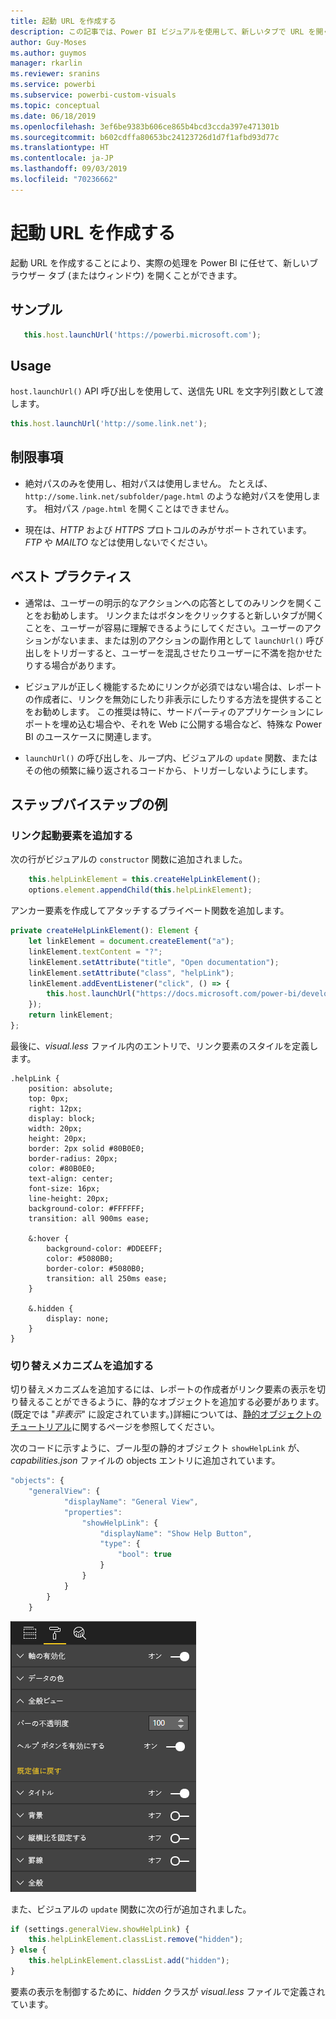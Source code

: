 ```yaml
---
title: 起動 URL を作成する
description: この記事では、Power BI ビジュアルを使用して、新しいタブで URL を開く方法について説明します。
author: Guy-Moses
ms.author: guymos
manager: rkarlin
ms.reviewer: sranins
ms.service: powerbi
ms.subservice: powerbi-custom-visuals
ms.topic: conceptual
ms.date: 06/18/2019
ms.openlocfilehash: 3ef6be9383b606ce865b4bcd3ccda397e471301b
ms.sourcegitcommit: b602cdffa80653bc24123726d1d7f1afbd93d77c
ms.translationtype: HT
ms.contentlocale: ja-JP
ms.lasthandoff: 09/03/2019
ms.locfileid: "70236662"
---
```

# <a name="create-a-launch-url"></a>起動 URL を作成する

起動 URL を作成することにより、実際の処理を Power BI に任せて、新しいブラウザー タブ (またはウィンドウ) を開くことができます。

## <a name="sample"></a>サンプル

```typescript
   this.host.launchUrl('https://powerbi.microsoft.com');
```

## <a name="usage"></a>Usage

`host.launchUrl()` API 呼び出しを使用して、送信先 URL を文字列引数として渡します。

```typescript
this.host.launchUrl('http://some.link.net');
```

## <a name="restrictions"></a>制限事項

* 絶対パスのみを使用し、相対パスは使用しません。 たとえば、`http://some.link.net/subfolder/page.html` のような絶対パスを使用します。 相対パス `/page.html` を開くことはできません。

* 現在は、*HTTP* および *HTTPS* プロトコルのみがサポートされています。 *FTP* や *MAILTO* などは使用しないでください。

## <a name="best-practices"></a>ベスト プラクティス

* 通常は、ユーザーの明示的なアクションへの応答としてのみリンクを開くことをお勧めします。 リンクまたはボタンをクリックすると新しいタブが開くことを、ユーザーが容易に理解できるようにしてください。ユーザーのアクションがないまま、または別のアクションの副作用として `launchUrl()` 呼び出しをトリガーすると、ユーザーを混乱させたりユーザーに不満を抱かせたりする場合があります。

* ビジュアルが正しく機能するためにリンクが必須ではない場合は、レポートの作成者に、リンクを無効にしたり非表示にしたりする方法を提供することをお勧めします。 この推奨は特に、サードパーティのアプリケーションにレポートを埋め込む場合や、それを Web に公開する場合など、特殊な Power BI のユースケースに関連します。

* `launchUrl()` の呼び出しを、ループ内、ビジュアルの `update` 関数、またはその他の頻繁に繰り返されるコードから、トリガーしないようにします。

## <a name="a-step-by-step-example"></a>ステップバイステップの例

### <a name="add-a-link-launching-element"></a>リンク起動要素を追加する

次の行がビジュアルの `constructor` 関数に追加されました。

```typescript
    this.helpLinkElement = this.createHelpLinkElement();
    options.element.appendChild(this.helpLinkElement);
```

アンカー要素を作成してアタッチするプライベート関数を追加します。

```typescript
private createHelpLinkElement(): Element {
    let linkElement = document.createElement("a");
    linkElement.textContent = "?";
    linkElement.setAttribute("title", "Open documentation");
    linkElement.setAttribute("class", "helpLink");
    linkElement.addEventListener("click", () => {
        this.host.launchUrl("https://docs.microsoft.com/power-bi/developer/custom-visual-develop-tutorial");
    });
    return linkElement;
};
```

最後に、*visual.less* ファイル内のエントリで、リンク要素のスタイルを定義します。

```less
.helpLink {
    position: absolute;
    top: 0px;
    right: 12px;
    display: block;
    width: 20px;
    height: 20px;
    border: 2px solid #80B0E0;
    border-radius: 20px;
    color: #80B0E0;
    text-align: center;
    font-size: 16px;
    line-height: 20px;
    background-color: #FFFFFF;
    transition: all 900ms ease;

    &:hover {
        background-color: #DDEEFF;
        color: #5080B0;
        border-color: #5080B0;
        transition: all 250ms ease;
    }

    &.hidden {
        display: none;
    }
}
```

### <a name="add-a-toggling-mechanism"></a>切り替えメカニズムを追加する

切り替えメカニズムを追加するには、レポートの作成者がリンク要素の表示を切り替えることができるように、静的なオブジェクトを追加する必要があります。 (既定では "*非表示*" に設定されています。)詳細については、[静的オブジェクトのチュートリアル](https://microsoft.github.io/PowerBI-visuals/docs/concepts/objects-and-properties)に関するページを参照してください。

次のコードに示すように、ブール型の静的オブジェクト `showHelpLink` が、*capabilities.json* ファイルの objects エントリに追加されています。

```typescript
"objects": {
    "generalView": {
            "displayName": "General View",
            "properties":
                "showHelpLink": {
                    "displayName": "Show Help Button",
                    "type": {
                        "bool": true
                    }
                }
            }
        }
    }
```

![Launch URL の切り替え](./media/launchurl-toggle.png)

また、ビジュアルの `update` 関数に次の行が追加されました。

```typescript
if (settings.generalView.showHelpLink) {
    this.helpLinkElement.classList.remove("hidden");
} else {
    this.helpLinkElement.classList.add("hidden");
}
```

要素の表示を制御するために、*hidden* クラスが *visual.less* ファイルで定義されています。
